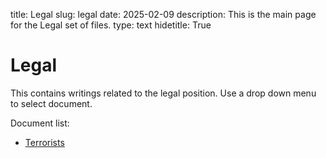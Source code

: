 title: Legal
slug: legal
date: 2025-02-09
description: This is the main page for the Legal set of files.
type: text
hidetitle: True
<!-- 
Author: Ian Stewart. Requires markdown.extensions.meta added to MARKDOWN_EXTENSIONS in conf.py: 
MARKDOWN_EXTENSIONS = ['markdown.extensions.fenced_code', 'markdown.extensions.codehilite', 'markdown.extensions.extra', 'markdown.extensions.meta']
-->

# Legal

This contains writings related to the legal position. Use a drop down menu to select document.

Document list:
* [Terrorists](/legal_docs/terrorists/)
